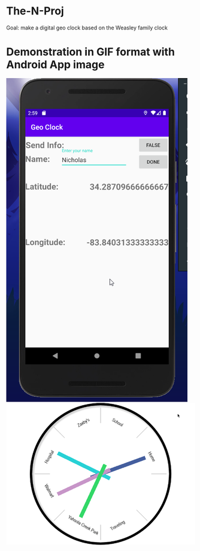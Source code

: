 # The-N-Proj
Goal: make a digital geo clock based on the Weasley family clock
# Demonstration in GIF format with Android App image
![Android_App](https://github.com/skttomelo/The-N-Proj/blob/master/AndroidApp.png)
![Geo_Clock](https://github.com/skttomelo/The-N-Proj/blob/master/ClockDemonstration.gif)
